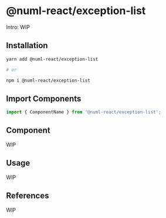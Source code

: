 # @numl-react/exception-list

Intro: WIP

## Installation

```sh
yarn add @numl-react/exception-list

# or

npm i @numl-react/exception-list
```

## Import Components

```jsx
import { ComponentName } from '@numl-react/exception-list';
```

## Component

WIP

## Usage

WIP

## References

WIP
